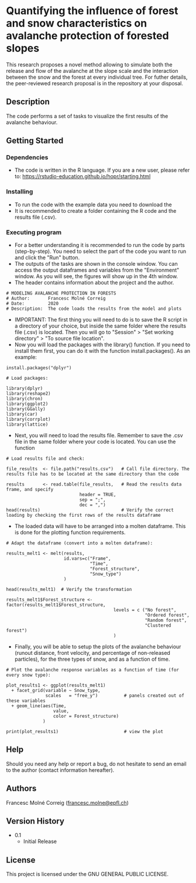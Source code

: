 # Quantifying the influence of forest and snow characteristics on avalanche protection of forested slopes

This research proposes a novel method allowing to simulate both the release and flow of the avalanche at the slope scale and the interaction between the snow and the forest at every individual tree. For futher details, the peer-reviewed research proposal is in the repository at your disposal.

## Description

The code performs a set of tasks to visualize the first results of the avalanche behaviour.

## Getting Started

### Dependencies

* The code is written in the R language. If you are a new user, please refer to: https://rstudio-education.github.io/hopr/starting.html

### Installing

* To run the code with the example data you need to download the
* It is recommended to create a folder containing the R code and the results file (.csv).

### Executing program

* For a better understanding it is recommended to run the code by parts (step-by-step). You need to select the part of the code you want to run and click the "Run" button.
* The outputs of the tasks are shown in the console window. You can access the output dataframes and variables from the "Environment" window. As you will see, the figures will show up in the 4th window.
* The header contains information about the project and the author.
```
# MODELING AVALANCHE PROTECTION IN FORESTS
# Author:       Francesc Molné Correig
# Date:         2020
# Description:  The code loads the results from the model and plots
```
* IMPORTANT: The first thing you will need to do is to save the R script in a directory of your choice, but inside the same folder where the results file (.csv) is located. Then you will go to "Session" > "Set working directory" > "To source file location".
* Now you will load the packages with the library() function. If you need to install them first, you can do it with the function install.packages(). As an example:
```
install.packages("dplyr")
```

```
# Load packages:

library(dplyr)
library(reshape2)
library(chron)
library(ggplot2)
library(GGally)
library(car)
library(corrplot)
library(lattice)
```
* Next, you will need to load the results file. Remember to save the .csv file in the same folder where your code is located. You can use the function

```
# Load results file and check:

file_results  <- file.path("results.csv")   # Call file directory. The results file has to be located at the same directory than the code

results       <- read.table(file_results,   # Read the results data frame, and specify 
                            header = TRUE, 
                            sep = ";", 
                            dec = ",")
head(results)                               # Verify the correct loading by checking the first rows of the results dataframe
```
* The loaded data will have to be arranged into a molten dataframe. This is done for the plotting function requirements. 

```
# Adapt the dataframe (convert into a molten dataframe):

results_melt1 <- melt(results, 
                      id.vars=c("Frame", 
                                "Time", 
                                "Forest_structure", 
                                "Snow_type")
                      )

head(results_melt1)  # Verify the transformation

results_melt1$Forest_structure <- factor(results_melt1$Forest_structure, 
                                         levels = c ("No forest", 
                                                     "Ordered forest", 
                                                     "Random forest", 
                                                     "Clustered forest")
                                         )
```
* Finally, you will be able to setup the plots of the avalanche behaviour (runout distance, front velocity, and percentage of non-released particles), for the three types of snow, and as a function of time.

```
# Plot the avalanche response variables as a function of time (for every snow type):

plot_results1 <- ggplot(results_melt1)     
  + facet_grid(variable ~ Snow_type, 
               scales   = "free_y")          # panels created out of these variables
  + geom_line(aes(Time, 
                  value, 
                  color = Forest_structure)
              )     

print(plot_results1)                         # view the plot
```
## Help

Should you need any help or report a bug, do not hesitate to send an email to the author (contact information hereafter).

## Authors

Francesc Molné Correig (francesc.molne@epfl.ch)

## Version History

* 0.1
    * Initial Release

## License

This project is licensed under the GNU GENERAL PUBLIC LICENSE.

